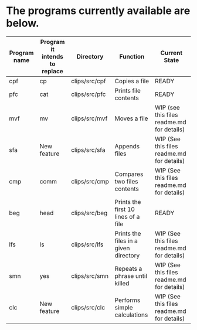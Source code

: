 # The programs currently available are below.

|Program name|Program it intends to replace|Directory|Function|Current State|
|---         |---                          |---      | ---|---|
|cpf         |        cp                   |clips/src/cpf|Copies a file|READY|
|pfc         |        cat                  |clips/src/pfc|Prints file contents|READY|
|mvf         |        mv                   |clips/src/mvf|Moves a file|WIP (see this files readme.md for details)|
|sfa         |        New feature          |clips/src/sfa|Appends files|WIP (See this files readme.md for details)|
|cmp         |        comm                 |clips/src/cmp|Compares two files contents|WIP (See this files readme.md for details)|
|beg         |        head                 |clips/src/beg|Prints the first 10 lines of a file|READY|
|lfs         |        ls                   |clips/src/lfs|Prints the files in a given directory|WIP (See this files readme.md for details)|
|smn         |        yes                  |clips/src/smn|Repeats a phrase until killed|WIP (See this files readme.md for details)|
|clc         |        New feature          |clips/src/clc|Performs simple calculations|WIP (See this files readme.md for details)|

